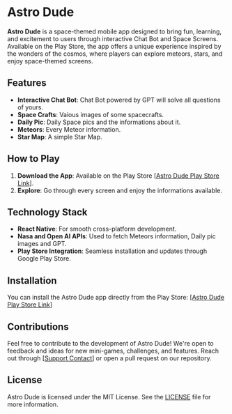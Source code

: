 # Astro Dude

**Astro Dude** is a space-themed mobile app designed to bring fun, learning, and excitement to users through interactive Chat Bot and Space Screens. Available on the Play Store, the app offers a unique experience inspired by the wonders of the cosmos, where players can explore meteors, stars, and enjoy space-themed screens.

## Features

- **Interactive Chat Bot**: Chat Bot powered by GPT will solve all questions of yours.
- **Space Crafts**: Vaious images of some spacecrafts.
- **Daily Pic**: Daily Space pics and the informations about it.
- **Meteors**: Every Meteor information.
- **Star Map**: A simple Star Map.

## How to Play

1. **Download the App**: Available on the Play Store [[Astro Dude Play Store Link](https://play.google.com/store/apps/details?id=com.shantanupandya.adude)].
2. **Explore**: Go through every screen and enjoy the informations available.

## Technology Stack

- **React Native**: For smooth cross-platform development.
- **Nasa and Open AI APIs**: Used to fetch Meteors information, Daily pic images and GPT.
- **Play Store Integration**: Seamless installation and updates through Google Play Store.

## Installation

You can install the Astro Dude app directly from the Play Store:
[[Astro Dude Play Store Link](https://play.google.com/store/apps/details?id=com.shantanupandya.adude)]

## Contributions

Feel free to contribute to the development of Astro Dude! We're open to feedback and ideas for new mini-games, challenges, and features. Reach out through [[Support Contact](programmerdevelops@gmail.com)] or open a pull request on our repository.

## License

Astro Dude is licensed under the MIT License. See the [LICENSE](./LICENSE) file for more information.
